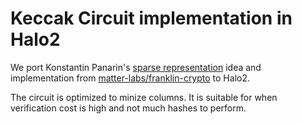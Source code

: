# Keccak Circuit implementation in Halo2

We port Konstantin Panarin's [sparse representation](https://hackmd.io/xfgP5_uMTZyaEJJG4EJoRQ) idea and implementation from [matter-labs/franklin-crypto](https://github.com/matter-labs/franklin-crypto/blob/dev/src/plonk/circuit/hashes_with_tables/keccak/gadgets.rs) to Halo2.

The circuit is optimized to minize columns. It is suitable for when verification cost is high and not much hashes to perform.
